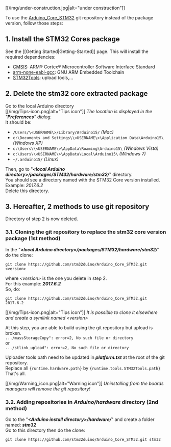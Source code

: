 [[/img/under-construction.jpg|alt="under construction"]]

To use the [Arduino_Core_STM32](https://github.com/stm32duino/Arduino_Core_STM32) git repository instead of the package version, follow those steps:

## 1. Install the STM32 Cores package
See the [[Getting Started|Getting-Started]] page.
This will install the required dependencies:
   * [CMSIS](https://www.arm.com/products/processors/cortex-m/cortex-microcontroller-software-interface-standard.php): ARM® Cortex® Microcontroller Software Interface Standard 
   * [arm-none-eabi-gcc](https://developer.arm.com/open-source/gnu-toolchain/gnu-rm): GNU ARM Embedded Toolchain
   * [STM32Tools](https://github.com/stm32duino/Arduino_Tools): upload tools,...

## 2. Delete the stm32 core extracted package
Go to the local Arduino directory<br>
    [[/img/Tips-icon.png|alt="Tips icon"]] _The location is displayed in the "**Preferences**" dialog._<br>
It should be:

* `/Users/\<USERNAME\>/Library/Arduino15/` _(Mac)_
* `c:\Documents and Settings\\<USERNAME\>\Application Data\Arduino15\` _(Windows XP)_
* `c:\Users\\<USERNAME\>\AppData\Roaming\Arduino15\` _(Windows Vista)_
* `c:\Users\\<USERNAME\>\AppData\Local\Arduino15\` _(Windows 7)_
* `~/.arduino15/` _(Linux)_

Then, go to "_**\<local Arduino directory\>/packages/STM32/hardware/stm32/**_" directory.<br> 
You should see a directory named with the STM32 Core version installed. Example: _2017.6.2_<br>
Delete this directory.

## 3. Hereafter, 2 methods to use git repository
Directory of step 2 is now deleted.<br>

  ### 3.1. Cloning the git repository to replace the stm32 core version package (1st method)
In the "_**\<local Arduino directory\>/packages/STM32/hardware/stm32/**_" do the clone:<br>

  `git clone https://github.com/stm32duino/Arduino_Core_STM32.git <version>`

where _\<version\>_ is the one you delete in step 2.<br>
For this example: _**2017.6.2**_<br>
So, do:<br>

  `git clone https://github.com/stm32duino/Arduino_Core_STM32.git 2017.6.2`

[[/img/Tips-icon.png|alt="Tips icon"]] _It is possible to clone it elsewhere and create a symlink named \<version>_<br>

At this step, you are able to build using the git repository but upload is broken.<br>
`.../massStorageCopy": error=2, No such file or directory`<br>
or<br>
`.../stlink_upload": error=2, No such file or directory `<br>

Uploader tools path need to be updated in _**platform.txt**_ at the root of the git repository.<br>
Replace all `{runtime.hardware.path}` by `{runtime.tools.STM32Tools.path}`<br>
That's all.<br>

[[/img/Warning_icon.png|alt="Warning icon"]] _Uninstalling from the boards managers will remove the git repository!_

  ### 3.2. Adding repositories in _Arduino/hardware_ directory (2nd method)
Go to the "_**\<Arduino install directory\>/hardware/**_" and create a folder named: _**stm32**_<br>
Go to this directory then do the clone:<br>

  `git clone https://github.com/stm32duino/Arduino_Core_STM32.git stm32`
